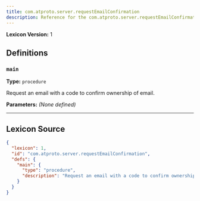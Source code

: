 ```yaml
---
title: com.atproto.server.requestEmailConfirmation
description: Reference for the com.atproto.server.requestEmailConfirmation lexicon
---
```

**Lexicon Version:** 1

## Definitions

<a name="main"></a>
### `main`

**Type:** `procedure`

Request an email with a code to confirm ownership of email.

**Parameters:** _(None defined)_


---

## Lexicon Source
```json
{
  "lexicon": 1,
  "id": "com.atproto.server.requestEmailConfirmation",
  "defs": {
    "main": {
      "type": "procedure",
      "description": "Request an email with a code to confirm ownership of email."
    }
  }
}
```
